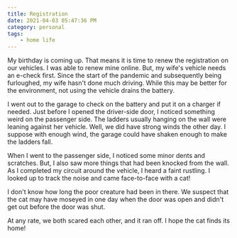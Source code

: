```yaml
---
title: Registration
date: 2021-04-03 05:47:36 PM 
category: personal
tags:
    - home life
---
```


My birthday is coming up.  That means it is time to renew the registration on our vehicles.  I was able to renew mine online.  But, my wife's vehicle needs an e-check first.  Since the start of the pandemic and subsequently being furloughed, my wife hasn't done much driving.  While this may be better for the environment, not using the vehicle drains the battery.

I went out to the garage to check on the battery and put it on a charger if needed.  Just before I opened the driver-side door, I noticed something weird on the passenger side.  The ladders usually hanging on the wall were leaning against her vehicle.  Well, we did have strong winds the other day.  I suppose with enough wind, the garage could have shaken enough to make the ladders fall.

When I went to the passenger side, I noticed some minor dents and scratches.  But, I also saw more things that had been knocked from the wall.  As I completed my circuit around the vehicle, I heard a faint rustling.  I looked up to track the noise and came face-to-face with a cat!

I don't know how long the poor creature had been in there.  We suspect that the cat may have moseyed in one day when the door was open and didn't get out before the door was shut.  

At any rate, we both scared each other, and it ran off.  I hope the cat finds its home!